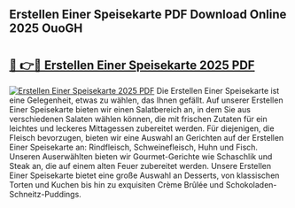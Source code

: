 ## Erstellen Einer Speisekarte PDF Download Online 2025 OuoGH

# <h2><a href="http://gcdccu.nevu.top/?p=Erstellen+Einer+Speisekarte">🔗 👉🔴 Erstellen Einer Speisekarte 2025 PDF</a></h2>

[![Erstellen Einer Speisekarte 2025 PDF](https://i.imgur.com/dBaPXMq.png)](http://gcdccu.nevu.top/?p=Erstellen+Einer+Speisekarte)
Die Erstellen Einer Speisekarte ist eine Gelegenheit, etwas zu wählen, das Ihnen gefällt. Auf unserer Erstellen Einer Speisekarte bieten wir einen Salatbereich an, in dem Sie aus verschiedenen Salaten wählen können, die mit frischen Zutaten für ein leichtes und leckeres Mittagessen zubereitet werden. Für diejenigen, die Fleisch bevorzugen, bieten wir eine Auswahl an Gerichten auf der Erstellen Einer Speisekarte an: Rindfleisch, Schweinefleisch, Huhn und Fisch. Unseren Auserwählten bieten wir Gourmet-Gerichte wie Schaschlik und Steak an, die auf einem alten Feuer zubereitet werden. Unsere Erstellen Einer Speisekarte bietet eine große Auswahl an Desserts, von klassischen Torten und Kuchen bis hin zu exquisiten Crème Brûlée und Schokoladen-Schneitz-Puddings.
